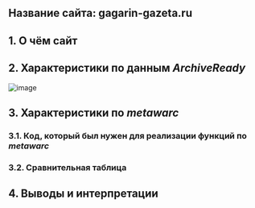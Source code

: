 ## Название сайта: gagarin-gazeta.ru

## 1. О чём сайт

## 2. Характеристики по данным *ArchiveReady*
![image](https://github.com/DukeNukem4ever/DemoGit/assets/31654733/6981c6d0-c91b-4b66-8ebd-3007bb7f0aee)

## 3. Характеристики по *metawarc*


### 3.1. Код, который был нужен для реализации функций по *metawarc*

### 3.2. Сравнительная таблица

## 4. Выводы и интерпретации
